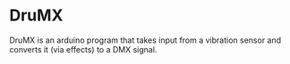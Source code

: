 # DruMX

DruMX is an arduino program that takes input from a vibration sensor and converts it (via effects) to a DMX signal.
